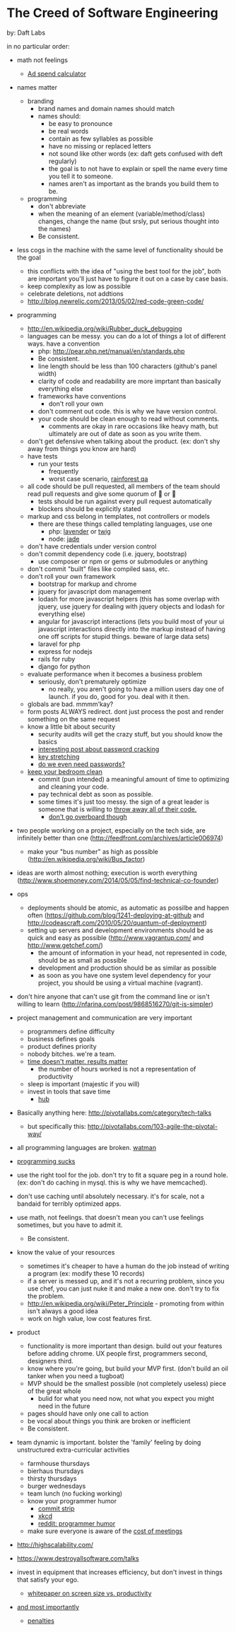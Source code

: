 The Creed of Software Engineering
=================================
by: Daft Labs

in no particular order:

- math not feelings
  - [Ad spend calculator](http://ad-spend-calculator.qwilr.com/)
- names matter
  - branding 
    - brand names and domain names should match
    - names should:
      - be easy to pronounce
      - be real words
      - contain as few syllables as possible
      - have no missing or replaced letters
      - not sound like other words (ex: daft gets confused with deft regularly)
      - the goal is to not have to explain or spell the name every time you tell it to someone.
      - names aren't as important as the brands you build them to be.
  - programming
    - don't abbreviate
    - when the meaning of an element (variable/method/class) changes, change the name (but srsly, put serious thought into the names)
    - Be consistent.

- less cogs in the machine with the same level of functionality should be the goal
  - this conflicts with the idea of "using the best tool for the job", both are important you'll just have to figure it out on a case by case basis.
  - keep complexity as low as possible
  - celebrate deletions, not addtions
  - http://blog.newrelic.com/2013/05/02/red-code-green-code/

- programming
  - http://en.wikipedia.org/wiki/Rubber_duck_debugging
  - languages can be messy. you can do a lot of things a lot of different ways. have a convention
    - php: http://pear.php.net/manual/en/standards.php
    - Be consistent.
    - line length should be less than 100 characters (github's panel width)
    - clarity of code and readability are more imprtant than basically everything else
    - frameworks have conventions
      - don't roll your own
    - don't comment out code. this is why we have version control.
    - your code should be clean enough to read without comments.
      - comments are okay in rare occasions like heavy math, but ultimately are out of date as soon as you write them.
  - don't get defensive when talking about the product. (ex: don't shy away from things you know are hard)
  - have tests
    - run your tests
      - frequently
      - worst case scenario, [rainforest qa](https://www.rainforestqa.com/)
  - all code should be pull requested, all members of the team should read pull requests and give some quorum of :cake: or :princess:
    - tests should be run against every pull request automatically
    - blockers should be explicitly stated
  - markup and css belong in templates, not controllers or models
    - there are these things called templating languages, use one
      - php: [lavender](https://github.com/golavender/lavender) or [twig](http://twig.sensiolabs.org/)
      - node: [jade](http://jade-lang.com/)
  - don't have credentials under version control
  - don't commit dependency code (i.e. jquery, bootstrap)
    - use composer or npm or gems or submodules or anything
  - don't commit "built" files like compiled sass, etc.
  - don't roll your own framework
    - bootstrap for markup and chrome
    - jquery for javascript dom management
    - lodash for more javascript helpers (this has some overlap with jquery, use jquery for dealing with jquery objects and lodash for everything else)
    - angular for javascript interactions (lets you build most of your ui javascript interactions directly into the markup instead of having one off scripts for stupid things. beware of large data sets)
    - laravel for php
    - express for nodejs
    - rails for ruby
    - django for python
  - evaluate performance when it becomes a business problem
    - seriously, don't prematurely optimize
      - no really, you aren't going to have a million users day one of launch. if you do, good for you. deal with it then.
  - globals are bad. mmmm'kay?
  - form posts ALWAYS redirect. dont just process the post and render something on the same request
  - know a little bit about security
    - security audits will get the crazy stuff, but you should know the basics
    - [interesting post about password cracking](https://community.qualys.com/blogs/securitylabs/2012/06/08/lessons-learned-from-cracking-2-million-linkedin-passwords)
    - [key stretching](http://en.wikipedia.org/wiki/Key_stretching)
    - [do we even need passwords?](https://medium.com/cyber-security/9ed56d483eb)
  - [keep your bedroom clean](http://www.commitstrip.com/en/page/6/)
    - commit (pun intended) a meaningful amount of time to optimizing and cleaning your code.
    - pay technical debt as soon as possible.
    - some times it's just too messy. the sign of a great leader is someone that is willing to [throw away all of their code.](http://www.commitstrip.com/en/page/21/)
      - [don't go overboard though](http://www.commitstrip.com/en/page/50/)

- two people working on a project, especially on the tech side, are infinitely better than one (http://feedfront.com/archives/article006974)
  - make your "bus number" as high as possible (http://en.wikipedia.org/wiki/Bus_factor)

- ideas are worth almost nothing; execution is worth everything (http://www.shoemoney.com/2014/05/05/find-technical-co-founder)

- ops
  - deployments should be atomic, as automatic as possilbe and happen often (https://github.com/blog/1241-deploying-at-github and http://codeascraft.com/2010/05/20/quantum-of-deployment)
  - setting up servers and development environments should be as quick and easy as possible (http://www.vagrantup.com/ and http://www.getchef.com/)
    - the amount of information in your head, not represented in code, should be as small as possible
    - development and production should be as similar as possible
    - as soon as you have one system level dependency for your project, you should be using a virtual machine (vagrant).
- don't hire anyone that can't use git from the command line or isn't willing to learn (http://nfarina.com/post/9868516270/git-is-simpler)
- project management and communication are very important
  - programmers define difficulty
  - business defines goals
  - product defines priority
  - nobody bitches. we're a team.
  - [time doesn't matter. results matter](http://www.commitstrip.com/en/page/35/)
    - the number of hours worked is not a representation of productivity
  - sleep is important (majestic if you will)
  - invest in tools that save time
    - [hub](https://github.com/github/hub)

- Basically anything here: http://pivotallabs.com/category/tech-talks
  - but specifically this: http://pivotallabs.com/103-agile-the-pivotal-way/

- all programming languages are broken. [watman](https://www.destroyallsoftware.com/talks/wat)
- [programming sucks](http://stilldrinking.org/programming-sucks)

- use the right tool for the job. don't try to fit a square peg in a round hole. (ex: don't do caching in mysql. this is why we have memcached).

- don't use caching until absolutely necessary. it's for scale, not a bandaid for terribly optimized apps.

- use math, not feelings. that doesn't mean you can't use feelings sometimes, but you have to admit it.
  - Be consistent.

- know the value of your resources
  - sometimes it's cheaper to have a human do the job instead of writing a program (ex: modify these 10 records)
  - if a server is messed up, and it's not a recurring problem, since you use chef, you can just nuke it and make a new one. don't try to fix the problem.
  - http://en.wikipedia.org/wiki/Peter_Principle - promoting from within isn't always a good idea
  - work on high value, low cost features first.

- product
  - functionality is more important than design. build out your features before adding chrome. UX people first, programmers second, designers third.
  - know where you're going, but build your MVP first. (don't build an oil tanker when you need a tugboat)
  - MVP should be the smallest possible (not completely useless) piece of the great whole
    - bulid for what you need now, not what you expect you might need in the future
  - pages should have only one call to action
  - be vocal about things you think are broken or inefficient
  - Be consistent.
- team dynamic is important. bolster the 'family' feeling by doing unstructured extra-curricular activities
  - farmhouse thursdays
  - bierhaus thursdays
  - thirsty thursdays
  - burger wednesdays
  - team lunch (no fucking working)
  - know your programmer humor
    - [commit strip](http://www.commitstrip.com/en/)
    - [xkcd](http://xkcd.com/)
    - [reddit: programmer humor](http://www.reddit.com/r/programmerhumor)
  - make sure everyone is aware of the [cost of meetings](http://tobytripp.github.io/meeting-ticker/)

- http://highscalability.com/
- https://www.destroyallsoftware.com/talks

- invest in equipment that increases efficiency, but don't invest in things that satisfy your ego.
  - [whitepaper on screen size vs. productivity](http://pfeifferreport.com/Cin_Disp30_Bench_Rep.pdf)

- [and most importantly](https://www.youtube.com/watch?v=b6kgS_AwuH0)
  - [penalties](http://www.commitstrip.com/en/page/42/)
